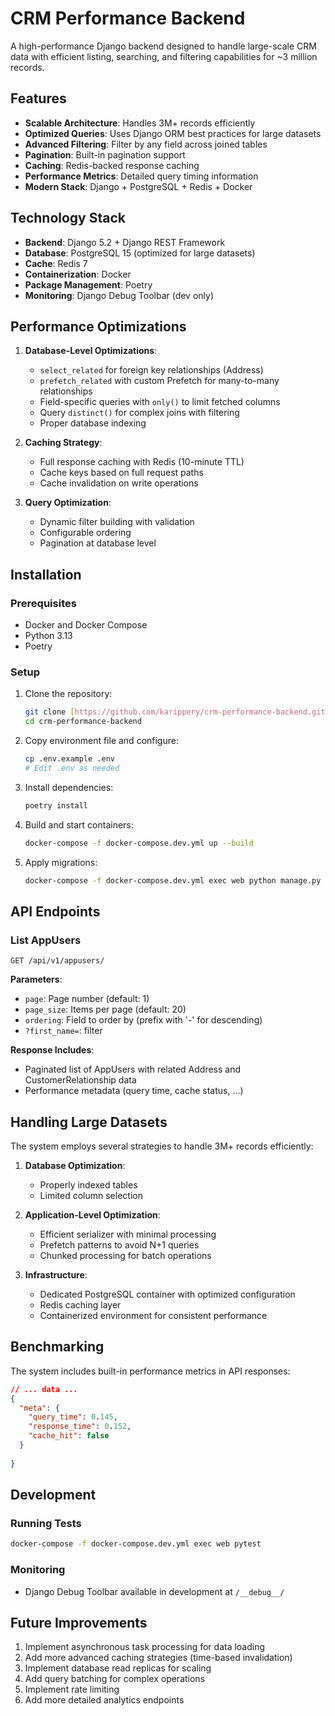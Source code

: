 # CRM Performance Backend

A high-performance Django backend designed to handle large-scale CRM data with efficient listing, searching, and filtering capabilities for ~3 million records.

## Features

- **Scalable Architecture**: Handles 3M+ records efficiently
- **Optimized Queries**: Uses Django ORM best practices for large datasets
- **Advanced Filtering**: Filter by any field across joined tables
- **Pagination**: Built-in pagination support
- **Caching**: Redis-backed response caching
- **Performance Metrics**: Detailed query timing information
- **Modern Stack**: Django + PostgreSQL + Redis + Docker

## Technology Stack

- **Backend**: Django 5.2 + Django REST Framework
- **Database**: PostgreSQL 15 (optimized for large datasets)
- **Cache**: Redis 7
- **Containerization**: Docker
- **Package Management**: Poetry
- **Monitoring**: Django Debug Toolbar (dev only)

## Performance Optimizations

1. **Database-Level Optimizations**:
   - `select_related` for foreign key relationships (Address)
   - `prefetch_related` with custom Prefetch for many-to-many relationships
   - Field-specific queries with `only()` to limit fetched columns
   - Query `distinct()` for complex joins with filtering
   - Proper database indexing

2. **Caching Strategy**:
   - Full response caching with Redis (10-minute TTL)
   - Cache keys based on full request paths
   - Cache invalidation on write operations

3. **Query Optimization**:
   - Dynamic filter building with validation
   - Configurable ordering
   - Pagination at database level

## Installation

### Prerequisites

- Docker and Docker Compose
- Python 3.13
- Poetry


### Setup

1. Clone the repository:
   ```bash
   git clone [https://github.com/karippery/crm-performance-backend.git]
   cd crm-performance-backend
   ```

2. Copy environment file and configure:
   ```bash
   cp .env.example .env
   # Edit .env as needed
   ```

3. Install dependencies:
   ```bash
   poetry install
   ```

4. Build and start containers:
   ```bash
   docker-compose -f docker-compose.dev.yml up --build
   ```

5. Apply migrations:
   ```bash
   docker-compose -f docker-compose.dev.yml exec web python manage.py migrate
   ```


## API Endpoints

### List AppUsers
`GET /api/v1/appusers/`

**Parameters**:
- `page`: Page number (default: 1)
- `page_size`: Items per page (default: 20)
- `ordering`: Field to order by (prefix with '-' for descending)
- `?first_name=`: filter 

**Response Includes**:
- Paginated list of AppUsers with related Address and CustomerRelationship data
- Performance metadata (query time, cache status, ...)

## Handling Large Datasets

The system employs several strategies to handle 3M+ records efficiently:

1. **Database Optimization**:
   - Properly indexed tables
   - Limited column selection

2. **Application-Level Optimization**:
   - Efficient serializer with minimal processing
   - Prefetch patterns to avoid N+1 queries
   - Chunked processing for batch operations

3. **Infrastructure**:
   - Dedicated PostgreSQL container with optimized configuration
   - Redis caching layer
   - Containerized environment for consistent performance

## Benchmarking

The system includes built-in performance metrics in API responses:

```json
// ... data ...
{
  "meta": {
    "query_time": 0.145,
    "response_time": 0.152,
    "cache_hit": false
  }
  
}
```


## Development

### Running Tests
```bash
docker-compose -f docker-compose.dev.yml exec web pytest
```



### Monitoring
- Django Debug Toolbar available in development at `/__debug__/`


## Future Improvements

1. Implement asynchronous task processing for data loading
2. Add more advanced caching strategies (time-based invalidation)
3. Implement database read replicas for scaling
4. Add query batching for complex operations
5. Implement rate limiting
6. Add more detailed analytics endpoints


